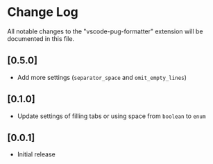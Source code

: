 # Change Log

All notable changes to the "vscode-pug-formatter" extension will be documented in this file.

## [0.5.0]

- Add more settings (`separator_space` and `omit_empty_lines`)

## [0.1.0]

- Update settings of filling tabs or using space from `boolean` to `enum`

## [0.0.1]

- Initial release